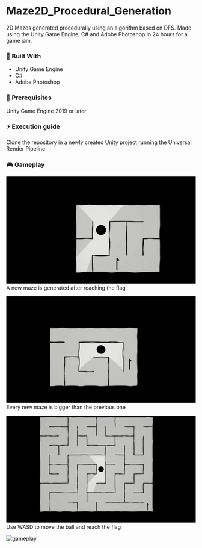 # Maze2D_Procedural_Generation
 2D Mazes generated procedurally using an algorithm based on DFS. 
 Made using the Unity Game Engine, C# and Adobe Photoshop in 24 hours for a game jam.


### 🔧 Built With
* Unity Game Engine
* C#
* Adobe Photoshop


### 🐣 Prerequisites
Unity Game Engine 2019 or later


### ⚡ Execution guide
Clone the repository in a newly created Unity project running the Universal Render Pipeline

### 🎮 Gameplay



![1]
A new maze is generated after reaching the flag

![2]
Every new maze is bigger than the previous one

![3]
Use WASD to move the ball and reach the flag


![gameplay]







<!-- Links -->
[1]: ./ScreenShots/1.png
[2]: ./ScreenShots/2.png
[3]: ./ScreenShots/3.png
[gameplay]: ./ScreenShots/gameplay.gif
